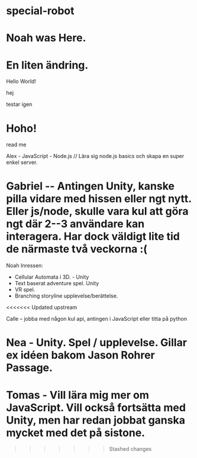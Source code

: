 # special-robot

# Noah was Here.

# En liten ändring.

Hello World!

hej

testar igen

# Hoho!

read me


Alex - JavaScript - Node.js // Lära sig node.js basics och skapa en super enkel server.

# Gabriel -- Antingen Unity, kanske pilla vidare med hissen eller ngt nytt. Eller js/node, skulle vara kul att göra ngt där 2--3 användare kan interagera. Har dock väldigt lite tid de närmaste två veckorna :(

Noah Inressen: 
- Cellular Automata i 3D. - Unity 
- Text baserat adventure spel. Unity 
- VR spel. 
- Branching storyline upplevelse/berättelse. 

<<<<<<< Updated upstream

Calle – jobba med någon kul api, antingen i JavaScript eller titta på python

Nea - Unity. Spel / upplevelse. Gillar ex idéen bakom Jason Rohrer Passage. 
=======
# Tomas - Vill lära mig mer om JavaScript. Vill också fortsätta med Unity, men har redan jobbat ganska mycket med det på sistone.
>>>>>>> Stashed changes

